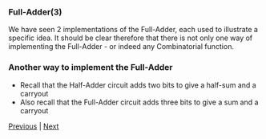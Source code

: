 ### Full-Adder(3)
We have seen 2 implementations of the Full-Adder, each used to illustrate a specific idea. It should be clear therefore that there is not only one way of implementing the Full-Adder - or indeed any Combinatorial function.

### Another way to implement the Full-Adder
- Recall that the Half-Adder circuit adds two bits to give a half-sum and a carryout
- Also recall that the Full-Adder circuit adds three bits to give a sum and a carryout

[Previous](17_2_20.md) | [Next]()